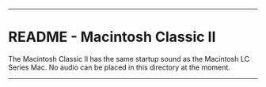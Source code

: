 
***

# README - Macintosh Classic II

The Macintosh Classic II has the same startup sound as the Macintosh LC Series Mac. No audio can be placed in this directory at the moment.

***
